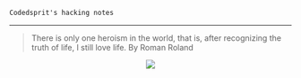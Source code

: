 ```nix
Codedsprit's hacking notes
```
----

> There is only one heroism in the world, that is, after recognizing the truth of life, I still love life. By Roman Roland
<p align=center>
<img src="https://github.com/user-attachments/assets/101a9f47-a64c-49b2-b746-280909a79c26"/>
</p>
